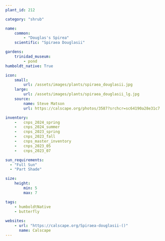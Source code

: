 ```yaml
---
plant_id: 212 

category: "shrub"

name: 
    common: 
        - "Douglas's Spirea"  
    scientific: "Spiraea Douglasii"  

gardens:    
    trinidad_museum:
        - pond
humboldt_native: True

icon: 
    small: 
        url: /assets/images/plants/spiraea_douglasii.jpg
    large: 
        url: /assets/images/plants/spiraea_douglasii_lg.jpg
    source: 
        name: Steve Matson 
        url: https://calscape.org/photos/3587?srchcr=sc64190a28e31c7

inventory: 
    -   cnps_2024_spring
    -   cnps_2024_summer
    -   cnps_2023_spring
    -   cnps_2023_fall
    -   cnps_master_inventory
    -   cnps_2023_05
    -   cnps_2023_07 

sun_requirements:
  - "Full Sun"
  - "Part Shade"

size:   
    height: 
        min: 5 
        max: 7

tags:
    - humboldtNative
    - butterfly
 
websites: 
    - url: "https://calscape.org/Spiraea-douglasii-()"
      name: Calscape
---
```

